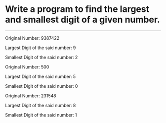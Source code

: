 # Write a program to find the largest and smallest digit of a given number. 

---

Original Number: 9387422

Largest Digit of the said number: 9

Smallest Digit of the said number: 2


Original Number: 500


Largest Digit of the said number: 5

Smallest Digit of the said number: 0


Original Number: 231548

Largest Digit of the said number: 8

Smallest Digit of the said number: 1